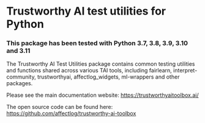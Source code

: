 # Trustworthy AI test utilities for Python

### This package has been tested with Python 3.7, 3.8, 3.9, 3.10 and 3.11

The Trustworthy AI Test Utilities package contains common testing utilities and functions shared across various TAI tools, including fairlearn, interpret-community, trustworthyai, affectlog_widgets, ml-wrappers and other packages.

Please see the main documentation website:
https://trustworthyaitoolbox.ai/

The open source code can be found here:
https://github.com/affectlog/trustworthy-ai-toolbox
